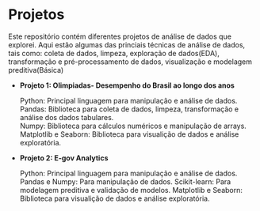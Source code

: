 # Projetos 

Este repositório contém diferentes projetos de análise de dados que explorei. Aqui estão algumas das princiais técnicas de análise de dados, tais como: coleta de dados, limpeza, exploração de dados(EDA), transformação e pré-processamento de dados, visualização e modelagem preditiva(Básica)

- **Projeto 1: Olimpiadas- Desempenho do Brasil ao longo dos anos**

  Python: Principal linguagem para manipulação e análise de dados.  
  Pandas: Biblioteca para coleta de dados, limpeza, transformação e análise dos dados tabulares.  
  Numpy: Biblioteca para cálculos numéricos e manipulação de arrays.  
  Matplotlib e Seaborn: Biblioteca para visualição de dados e análise exploratória.  


- **Projeto 2: E-gov Analytics**
  
  Python: Principal linguagem para manipulação e análise de dados.
  Pandas e Numpy: Para manipulação de dados.
  Scikit-learn: Para modelagem preditiva e validação de modelos.
  Matplotlib e Seaborn: Biblioteca para visualição de dados e análise exploratória.
    
 
